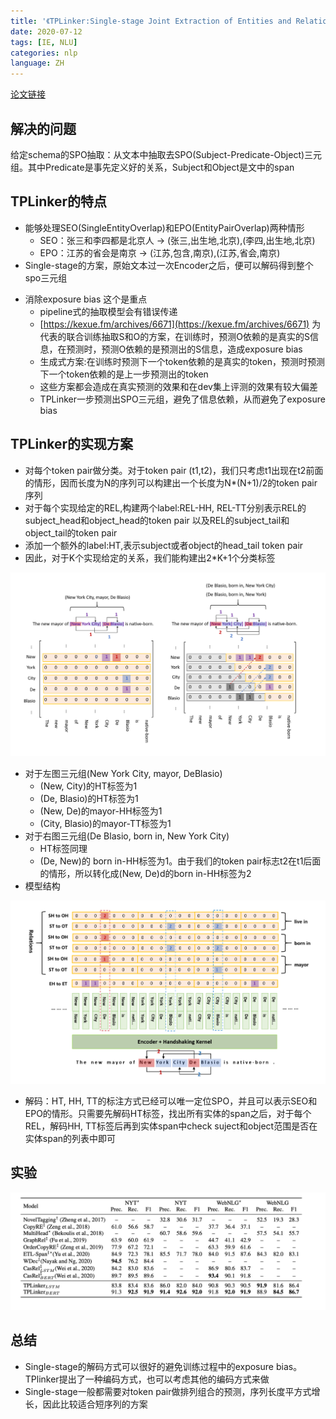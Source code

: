 ```yaml
---
title: '《TPLinker:Single-stage Joint Extraction of Entities and Relations Through Token Pair Linking》'
date: 2020-07-12
tags: [IE, NLU]
categories: nlp
language: ZH
---
```


[论文链接](https://arxiv.org/abs/2010.13415)

## 解决的问题

给定schema的SPO抽取：从文本中抽取去SPO(Subject-Predicate-Object)三元组。其中Predicate是事先定义好的关系，Subject和Object是文中的span
<a name="jDZUi"></a>

## TPLinker的特点

- 能够处理SEO(SingleEntityOverlap)和EPO(EntityPairOverlap)两种情形
  - SEO：张三和李四都是北京人 -> (张三,出生地,北京),(李四,出生地,北京)
  - EPO：江苏的省会是南京 -> (江苏,包含,南京),(江苏,省会,南京)
- Single-stage的方案，原始文本过一次Encoder之后，便可以解码得到整个spo三元组
<!--more-->
- 消除exposure bias 这个是重点
  - pipeline式的抽取模型会有错误传递
  - [https://kexue.fm/archives/6671](https://kexue.fm/archives/6671) 为代表的联合训练抽取S和O的方案，在训练时，预测O依赖的是真实的S信息，在预测时，预测O依赖的是预测出的S信息，造成exposure bias
  - 生成式方案:在训练时预测下一个token依赖的是真实的token，预测时预测下一个token依赖的是上一步预测出的token
  - 这些方案都会造成在真实预测的效果和在dev集上评测的效果有较大偏差
  - TPLinker一步预测出SPO三元组，避免了信息依赖，从而避免了exposure bias
    <a name="eTk26"></a>

## TPLinker的实现方案

- 对每个token pair做分类。对于token pair (t1,t2)，我们只考虑t1出现在t2前面的情形，因而长度为N的序列可以构建出一个长度为N*(N+1)/2的token pair序列
- 对于每个实现给定的REL,构建两个label:REL-HH, REL-TT分别表示REL的subject_head和object_head的token pair 以及REL的subject_tail和object_tail的token pair
- 添加一个额外的label:HT,表示subject或者object的head_tail token pair
- 因此，对于K个实现给定的关系，我们能构建出2*K+1个分类标签

![image.png](/images/tplinker-structure.png)

- 对于左图三元组(New York City, mayor, DeBlasio)
  - (New, City)的HT标签为1
  - (De, Blasio)的HT标签为1
  - (New, De)的mayor-HH标签为1
  - (City, Blasio)的mayor-TT标签为1
- 对于右图三元组(De Blasio, born in, New York City)
  - HT标签同理
  - (De, New)的 born in-HH标签为1。由于我们的token pair标志t2在t1后面的情形，所以转化成(New, De)d的born in-HH标签为2
- 模型结构

![image.png](/images/tplinker-decode.png)

- 解码：HT, HH, TT的标注方式已经可以唯一定位SPO，并且可以表示SEO和EPO的情形。只需要先解码HT标签，找出所有实体的span之后，对于每个REL，解码HH, TT标签后再到实体span中check suject和object范围是否在实体span的列表中即可
  <a name="uYfLI"></a>

## 实验

![image.png](/images/tplinker-eval.png)
<a name="OtPNy"></a>

## 总结

- Single-stage的解码方式可以很好的避免训练过程中的exposure bias。TPlinker提出了一种编码方式，也可以考虑其他的编码方式来做
- Single-stage一般都需要对token pair做排列组合的预测，序列长度平方式增长，因此比较适合短序列的方案

<br />
